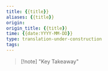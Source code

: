 ```yaml
---
title: {{title}}
aliases: {{title}}
origin: 
origin_title: {{title}}
time: {{date:YYYY-MM-DD}} 
type: translation-under-construction
tags:
---
```


> [!note] "Key Takeaway"